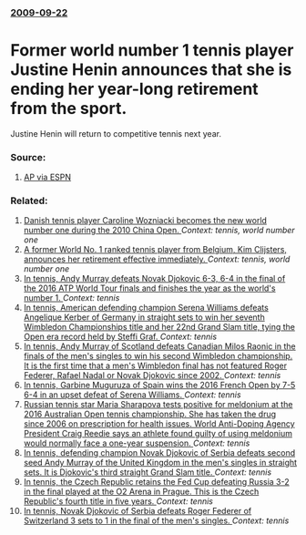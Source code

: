 ### [2009-09-22](/news/2009/09/22/index.md)

#  Former world number 1 tennis player Justine Henin announces that she is ending her year-long retirement from the sport. 

Justine Henin will return to competitive tennis next year.


### Source:

1. [AP via ESPN](http://sports.espn.go.com/sports/tennis/news/story?id=4494731)

### Related:

1. [Danish tennis player Caroline Wozniacki becomes the new world number one during the 2010 China Open. ](/news/2010/10/7/danish-tennis-player-caroline-wozniacki-becomes-the-new-world-number-one-during-the-2010-china-open.md) _Context: tennis, world number one_
2. [ A former World No. 1 ranked tennis player from Belgium, Kim Clijsters, announces her retirement effective immediately. ](/news/2007/05/6/a-former-world-no-1-ranked-tennis-player-from-belgium-kim-clijsters-announces-her-retirement-effective-immediately.md) _Context: tennis, world number one_
3. [In tennis, Andy Murray defeats Novak Djokovic 6-3, 6-4 in the final of the 2016 ATP World Tour finals and finishes the year as the world's number 1. ](/news/2016/11/20/in-tennis-andy-murray-defeats-novak-djokovic-6a3-6a4-in-the-final-of-the-2016-atp-world-tour-finals-and-finishes-the-year-as-the-world.md) _Context: tennis_
4. [In tennis, American defending champion Serena Williams defeats Angelique Kerber of Germany in straight sets to win her seventh Wimbledon Championships title and her 22nd Grand Slam title, tying the Open era record held by Steffi Graf. ](/news/2016/07/9/in-tennis-american-defending-champion-serena-williams-defeats-angelique-kerber-of-germany-in-straight-sets-to-win-her-seventh-wimbledon-cha.md) _Context: tennis_
5. [In tennis, Andy Murray of Scotland defeats Canadian Milos Raonic in the finals of the men's singles to win his second Wimbledon championship. It is the first time that a men's Wimbledon final has not featured Roger Federer, Rafael Nadal or Novak Djokovic since 2002. ](/news/2016/07/10/in-tennis-andy-murray-of-scotland-defeats-canadian-milos-raonic-in-the-finals-of-the-men-s-singles-to-win-his-second-wimbledon-championship.md) _Context: tennis_
6. [In tennis, Garbine Muguruza of Spain wins the 2016 French Open by 7-5 6-4 in an upset defeat of Serena Williams. ](/news/2016/06/4/in-tennis-garbine-muguruza-of-spain-wins-the-2016-french-open-by-7a5-6a4-in-an-upset-defeat-of-serena-williams.md) _Context: tennis_
7. [Russian tennis star Maria Sharapova tests positive for meldonium at the 2016 Australian Open tennis championship. She has taken the drug since 2006 on prescription for health issues. World Anti-Doping Agency President Craig Reedie says an athlete found guilty of using meldonium would normally face a one-year suspension. ](/news/2016/03/7/russian-tennis-star-maria-sharapova-tests-positive-for-meldonium-at-the-2016-australian-open-tennis-championship-she-has-taken-the-drug-sin.md) _Context: tennis_
8. [In tennis, defending champion Novak Djokovic of Serbia defeats second seed Andy Murray of the United Kingdom in the men's singles in straight sets. It is Djokovic's third straight Grand Slam title. ](/news/2016/01/31/in-tennis-defending-champion-novak-djokovic-of-serbia-defeats-second-seed-andy-murray-of-the-united-kingdom-in-the-men-s-singles-in-straigh.md) _Context: tennis_
9. [In tennis, the Czech Republic retains the Fed Cup defeating Russia 3-2 in the final played at the O2 Arena in Prague. This is the Czech Republic's fourth title in five years. ](/news/2015/11/15/in-tennis-the-czech-republic-retains-the-fed-cup-defeating-russia-3-2-in-the-final-played-at-the-o2-arena-in-prague-this-is-the-czech-repu.md) _Context: tennis_
10. [In tennis,  Novak Djokovic of Serbia defeats Roger Federer of Switzerland 3 sets to 1 in the final of the men's singles. ](/news/2015/09/13/in-tennis-novak-djokovic-of-serbia-defeats-roger-federer-of-switzerland-3-sets-to-1-in-the-final-of-the-men-s-singles.md) _Context: tennis_
